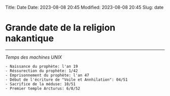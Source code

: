 Title: Date
Date: 2023-08-08 20:45
Modified: 2023-08-08 20:45
Slug: date

# Grande date de la religion nakantique
---------------------------------------

*Temps des machines UNIX*

```text
- Naissance du prophète: l'an 19
- Réssurection du prophète: 1/42
- Emprisonnement du prophète: l'an 47
- Début de l'écriture de "Voile et Annhilation": 04/51
- Sacrifice de la méduse: 10/51
- Premier temple Arcturus: 6/8/52
```
